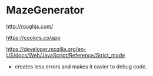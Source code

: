 # MazeGenerator

http://roughjs.com/

https://coolors.co/app

https://developer.mozilla.org/en-US/docs/Web/JavaScript/Reference/Strict_mode
 - creates less errors and makes it easier to debug code.
